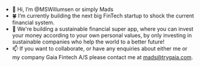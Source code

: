 - 👋 Hi, I’m @MSWillumsen or simply Mads
- 🍀 I’m currently building the next big FinTech startup to shock the current financial system. 
- 🚀 We're building a sustainable financial super app, where you can invest your money according to your own personal values, by only investing in sustainable companies who help the world to a better future!
- 📫 If you want to collaborate, or have any enquiries about either me or my company Gaia Fintech A/S please contact me at mads@trygaia.com.

<!---
MSWillumsen/MSWillumsen is a ✨ special ✨ repository because its `README.md` (this file) appears on your GitHub profile.
You can click the Preview link to take a look at your changes.
--->

